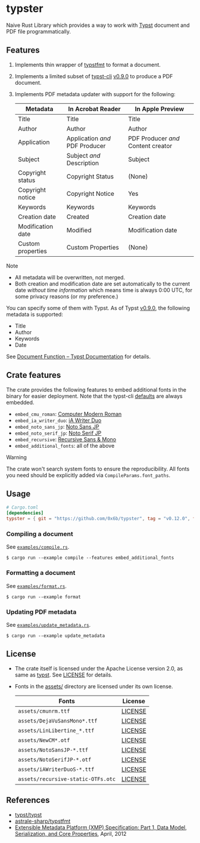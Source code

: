 # typster

Naive Rust Library which provides a way to work with [Typst](https://typst.app/) document and PDF file programmatically.

## Features

1. Implements thin wrapper of [typstfmt](https://github.com/astrale-sharp/typstfmt) to format a document.
2. Implements a limited subset of [typst-cli](https://github.com/typst/typst/tree/a59666369b946c3a8b62db363659cbfca35f0a26/crates/typst-cli) [v0.9.0](https://github.com/typst/typst/releases/tag/v0.9.0) to produce a PDF document.
3. Implements PDF metadata updater with support for the following:

   | Metadata          | In Acrobat Reader              | In Apple Preview                   |
   |-------------------|--------------------------------|------------------------------------|
   | Title             | Title                          | Title                              |
   | Author            | Author                         | Author                             |
   | Application       | Application _and_ PDF Producer | PDF Producer _and_ Content creator |
   | Subject           | Subject _and_ Description      | Subject                            |
   | Copyright status  | Copyright Status               | (None)                             |
   | Copyright notice  | Copyright Notice               | Yes                                |
   | Keywords          | Keywords                       | Keywords                           |
   | Creation date     | Created                        | Creation date                      |
   | Modification date | Modified                       | Modification date                  |
   | Custom properties | Custom Properties              | (None)                             |

> [!Note]
> - All metadata will be overwritten, not merged.
> - Both creation and modification date are set automatically to the current date _without time information_ which means time is always 0:00 UTC, for some privacy reasons (or my preference.)

You can specify some of them with Typst. As of Typst [v0.9.0](https://github.com/typst/typst/releases/tag/v0.9.0), the following metadata is supported:

- Title
- Author
- Keywords
- Date

See [Document Function – Typst Documentation](https://typst.app/docs/reference/meta/document/#parameters-keywords) for details.

## Crate features

The crate provides the following features to embed additional fonts in the binary for easier deployment. Note that the typst-cli [defaults](https://github.com/typst/typst/blob/0.9/crates/typst-cli/src/fonts.rs#L126-L140) are always embedded.

- `embed_cmu_roman`: [Computer Modern Roman](https://www.fontsquirrel.com/fonts/computer-modern)
- `embed_ia_writer_duo`: [iA Writer Duo](https://github.com/iaolo/iA-Fonts/)
- `embed_noto_sans_jp`: [Noto Sans JP](https://fonts.google.com/noto/specimen/Noto+Sans+JP)
- `embed_noto_serif_jp`: [Noto Serif JP](https://fonts.google.com/noto/specimen/Noto+Serif+JP)
- `embed_recursive`: [Recursive Sans & Mono](https://github.com/arrowtype/recursive/)
- `embed_additional_fonts`: all of the above

> [!Warning]
> The crate won't search system fonts to ensure the reproducibility. All fonts you need should be explicitly added via `CompileParams.font_paths`.

## Usage

```toml
# Cargo.toml
[dependencies]
typster = { git = "https://github.com/0x6b/typster", tag = "v0.12.0", features = ["embed_additional_fonts"] }
```

### Compiling a document

See [`examples/compile.rs`](examples/compile.rs).

```console
$ cargo run --example compile --features embed_additional_fonts
```

### Formatting a document

See [`examples/format.rs`](examples/format.rs).

```console
$ cargo run --example format
```

### Updating PDF metadata

See [`examples/update_metadata.rs`](examples/update_metadata.rs).

```console
$ cargo run --example update_metadata
```

## License

- The crate itself is licensed under the Apache License version 2.0, as same as [typst](https://github.com/typst/typst/). See [LICENSE](LICENSE) for details.
- Fonts in the [assets/](assets) directory are licensed under its own license.

  | Fonts                              | License                                                                                                                 |
  |------------------------------------|-------------------------------------------------------------------------------------------------------------------------|
  | `assets/cmunrm.ttf`                | [LICENSE](https://www.fontsquirrel.com/fonts/computer-modern)                                                           |
  | `assets/DejaVuSansMono*.ttf`       | [LICENSE](https://github.com/dejavu-fonts/dejavu-fonts/blob/9b5d1b2ffeec20c7b46aa89c0223d783c02762cf/LICENSE)           |
  | `assets/LinLibertine_*.ttf`        | [LICENSE](https://linuxlibertine.sourceforge.net/Libertine-EN.html#licence)                                             |
  | `assets/NewCM*.otf`                | [LICENSE](https://ctan.org/tex-archive/fonts/newcomputermodern)                                                         |
  | `assets/NotoSansJP-*.ttf`          | [LICENSE](https://fonts.google.com/noto/specimen/Noto+Sans+JP/about)                                                    |
  | `assets/NotoSerifJP-*.otf`         | [LICENSE](https://fonts.google.com/noto/specimen/Noto+Serif+JP/about)                                                   |
  | `assets/iAWriterDuoS-*.ttf`        | [LICENSE](https://github.com/iaolo/iA-Fonts/blob/f32c04c3058a75d7ce28919ce70fe8800817491b/iA%20Writer%20Duo/LICENSE.md) |
  | `assets/recursive-static-OTFs.otc` | [LICENSE](https://github.com/arrowtype/recursive/blob/a6821a9e15b05dea641365a8956bb1f9bd574583/OFL.txt)                 |

## References

- [typst/typst](https://github.com/typst/typst/)
- [astrale-sharp/typstfmt](https://github.com/astrale-sharp/typstfmt)
- [Extensible Metadata Platform (XMP) Specification: Part 1, Data Model, Serialization, and Core Properties](https://github.com/adobe/XMP-Toolkit-SDK/blob/main/docs/XMPSpecificationPart1.pdf), April, 2012
